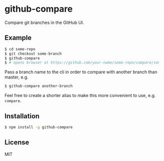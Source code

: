 
# github-compare

  Compare git branches in the GitHub UI.

## Example

```bash
$ cd some-repo
$ git checkout some-branch
$ github-compare
$ # opens browser at https://github.com/your-name/some-repo/compare/some-branch...master
```

  Pass a branch name to the cli in order to compare with another branch than master, e.g.

```bash
$ github-compare another-branch
```

  Feel free to create a shorter alias to make this more convenient to use, e.g. `compare`.

## Installation

```bash
$ npm install -g github-compare
```

## License

  MIT

